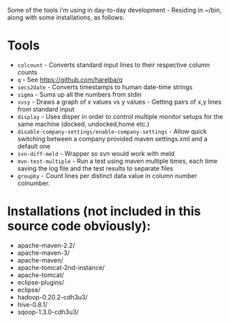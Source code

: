 Some of the tools i'm using in day-to-day development - Residing in ~/bin, along with some installations, as follows:

# Tools
* `colcount` - Converts standard input lines to their respective column counts
* `q` - See https://github.com/harelba/q
* `secs2date` - Converts timestamps to human date-time strings
* `sigma` - Sums up all the numbers from stdin
* `xvsy` - Draws a graph of x values vs y values - Getting pairs of x,y lines from standard input
* `display` - Uses disper in order to control multiple monitor setups for the same machine (docked, undocked,home etc.)
* `disable-company-settings/enable-company-settings` - Allow quick switching between a company provided maven settings.xml and a default one
* `svn-diff-meld` - Wrapper so svn would work with meld
* `mvn-test-multiple` - Run a test using maven multiple times, each time saving the log file and the test results to separate files
* `groupby` - Count lines per distinct data value in column number colnumber.

# Installations (not included in this source code obviously):
* apache-maven-2.2/
* apache-maven-3/
* apache-maven/
* apache-tomcat-2nd-instance/
* apache-tomcat/
* eclipse-plugins/
* eclipse/
* hadoop-0.20.2-cdh3u3/
* hive-0.8.1/
* sqoop-1.3.0-cdh3u3/

